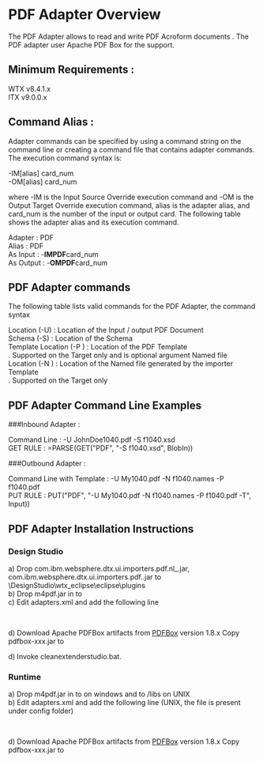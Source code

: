 # PDF Adapter Overview
The PDF Adapter allows to read and write PDF Acroform documents .  The PDF adapter user Apache PDF Box for the support. 


## Minimum Requirements : 

WTX v8.4.1.x <br>
ITX v9.0.0.x

## Command Alias : 

Adapter commands can be specified by using a command string on the command line or creating a command file that contains adapter commands. The execution command syntax is:

-IM[alias] card_num <br>
-OM[alias] card_num


where -IM is the Input Source Override execution command and -OM is the Output Target Override execution command, alias is the adapter alias, and card_num is the number of the input or output card. The following table shows the adapter alias and its execution command.


Adapter 	:  PDF <br>
Alias 	        :  PDF <br>
As Input        :  -**IMPDF**card_num <br>
As Output       :  -**OMPDF**card_num <br>    	  


## PDF Adapter commands

The following table lists valid commands for the PDF Adapter, the command syntax

Location (-U)     : Location of the Input / output PDF Document<br>
Schema (-S)	  : Location of the Schema<br>
Template Location (-P )  : Location of the PDF Template<br>. Supported on the Target only and is optional argument
Named file Location (-N )  : Location of the Named file generated by the importer Template<br>. Supported on the Target only

## PDF Adapter Command Line Examples
###Inbound Adapter : 

Command Line : -U JohnDoe1040.pdf -S f1040.xsd  <br>
GET RULE : =PARSE(GET("PDF", "-S f1040.xsd", BlobIn)) <br>

###Outbound Adapter : 

Command Line with Template : -U My1040.pdf -N f1040.names -P f1040.pdf <br>
PUT RULE : PUT("PDF", "-U My1040.pdf -N f1040.names -P f1040.pdf -T", Input)) <br>


## PDF Adapter Installation Instructions 
### Design Studio

a) Drop com.ibm.websphere.dtx.ui.importers.pdf.nl_<VRM>.jar, com.ibm.websphere.dtx.ui.importers.pdf.<VRM>.jar
to <WTX INSTALL>\DesignStudio\wtx_eclipse\eclipse\plugins <br>
b) Drop m4pdf.jar in to <WTX INSTALL> <br>
c) Edit adapters.xml and add the following line <br>

<M4Adapter name="Abode PDF" alias="PDF" id="165" type="app" class="com/ibm/websphere/dtx/m4pdf"/> <br>

d) Download Apache PDFBox artifacts from [PDFBox](https://pdfbox.apache.org/download.cgi) version 1.8.x Copy pdfbox-xxx.jar to <WTX INSTALL DIR> <br>

d) Invoke cleanextenderstudio.bat.
 
### Runtime

a) Drop m4pdf.jar in to <WTX INSTALL> on windows and to <WTX INSTALL>/libs on UNIX <br>
b) Edit adapters.xml and add the following line (UNIX, the file is present under config folder) <br>

<M4Adapter name="Abode PDF" alias="PDF" id="165" type="app" class="com/ibm/websphere/dtx/m4pdf"/> <br>

d) Download Apache PDFBox artifacts from [PDFBox](https://pdfbox.apache.org/download.cgi) version 1.8.x Copy pdfbox-xxx.jar to <WTX INSTALL DIR> <br>

